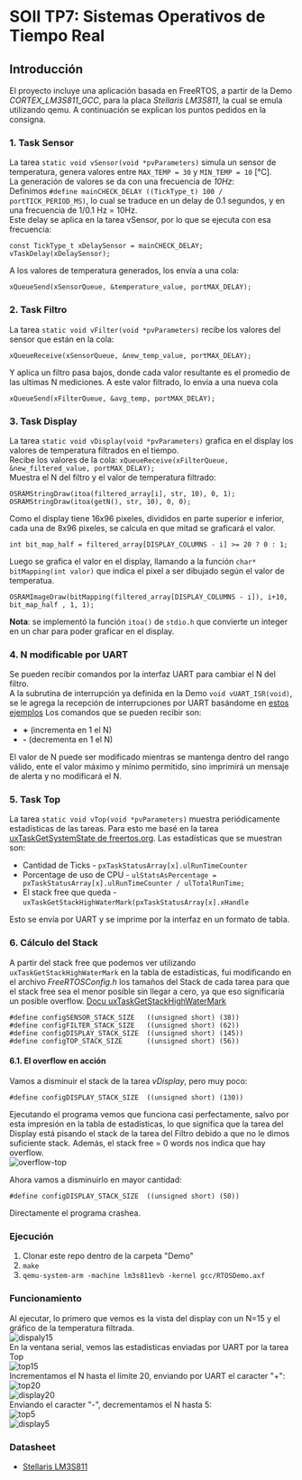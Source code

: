 # SOII TP7: Sistemas Operativos de Tiempo Real

## Introducción
El proyecto incluye una aplicación basada en FreeRTOS, a partir de la Demo *CORTEX_LM3S811_GCC*, para la placa *Stellaris LM3S811*, la cual se emula utilizando qemu. A continuación se explican los puntos pedidos en la consigna.

### 1. Task Sensor
La tarea `static void vSensor(void *pvParameters)` simula un sensor de temperatura, genera valores entre `MAX_TEMP = 30` y `MIN_TEMP = 10` [°C].  
La generación de valores se da con una frecuencia de *10Hz*:  
Definimos `#define mainCHECK_DELAY ((TickType_t) 100 / portTICK_PERIOD_MS)`, lo cual se traduce en un delay de 0.1 segundos, y en una frecuencia de 1/0.1 Hz = 10Hz.  
Este delay se aplica en la tarea vSensor, por lo que se ejecuta con esa frecuencia:
```
const TickType_t xDelaySensor = mainCHECK_DELAY;  
vTaskDelay(xDelaySensor);
```
A los valores de temperatura generados, los envía a una cola:
```
xQueueSend(xSensorQueue, &temperature_value, portMAX_DELAY);
```
### 2. Task Filtro
La tarea `static void vFilter(void *pvParameters)` recibe los valores del sensor que están en la cola:
```
xQueueReceive(xSensorQueue, &new_temp_value, portMAX_DELAY);
```
Y aplica un filtro pasa bajos, donde cada valor resultante es el promedio de las ultimas N mediciones. A este valor filtrado, lo envía a una nueva cola
```
xQueueSend(xFilterQueue, &avg_temp, portMAX_DELAY);
```
### 3. Task Display
La tarea `static void vDisplay(void *pvParameters)` grafica en el display los valores de temperatura filtrados en el tiempo.  
Recibe los valores de la cola: `xQueueReceive(xFilterQueue, &new_filtered_value, portMAX_DELAY);`  
Muestra el N del filtro y el valor de temperatura filtrado:
```
OSRAMStringDraw(itoa(filtered_array[i], str, 10), 0, 1);
OSRAMStringDraw(itoa(getN(), str, 10), 0, 0);
```
Como el display tiene 16x96 pixeles, divididos en parte superior e inferior, cada una de 8x96 pixeles, se calcula en que mitad se graficará el valor.
```
int bit_map_half = filtered_array[DISPLAY_COLUMNS - i] >= 20 ? 0 : 1;
```
Luego se grafica el valor en el display, llamando a la función `char* bitMapping(int valor)` que indica el pixel a ser dibujado según el valor de temperatua.
```
OSRAMImageDraw(bitMapping(filtered_array[DISPLAY_COLUMNS - i]), i+10, bit_map_half , 1, 1);
```
**Nota**: se implementó la función `itoa()` de `stdio.h` que convierte un integer en un char para poder graficar en el display.
### 4. N modificable por UART
Se pueden recibir comandos por la interfaz UART para cambiar el N del filtro.  
A la subrutina de interrupción ya definida en la Demo `void vUART_ISR(void)`, se le agrega la recepción de interrupciones por UART basándome en [estos ejemplos](https://cpp.hotexamples.com/es/examples/-/-/UARTIntClear/cpp-uartintclear-function-examples.html) 
Los comandos que se pueden recibir son:
 - **+** (incrementa en 1 el N)
 - **-** (decrementa en 1 el N)  

El valor de N puede ser modificado mientras se mantenga dentro del rango válido, ente el valor máximo y mínimo permitido, sino imprimirá un mensaje de alerta y no modificará el N.
### 5. Task Top
La tarea `static void vTop(void *pvParameters)` muestra periódicamente estadísticas de las tareas. Para esto me basé en la tarea [uxTaskGetSystemState de freertos.org](https://www.freertos.org/uxTaskGetSystemState.html).
Las estadísticas que se muestran son:
- Cantidad de Ticks - `pxTaskStatusArray[x].ulRunTimeCounter`
- Porcentage de uso de CPU - `ulStatsAsPercentage = pxTaskStatusArray[x].ulRunTimeCounter / ulTotalRunTime;`
- El stack free que queda - `uxTaskGetStackHighWaterMark(pxTaskStatusArray[x].xHandle`  

Esto se envía por UART y se imprime por la interfaz en un formato de tabla.
### 6. Cálculo del Stack
A partir del stack free que podemos ver utilizando `uxTaskGetStackHighWaterMark` en la tabla de estadísticas, fui modificando en el archivo *FreeRTOSConfig.h* los tamaños del Stack de cada tarea para que el stack free sea el menor posible sin llegar a cero, ya que eso significaría un posible overflow. [Docu uxTaskGetStackHighWaterMark](
https://www.freertos.org/uxTaskGetStackHighWaterMark.html )
```
#define configSENSOR_STACK_SIZE   ((unsigned short) (38))
#define configFILTER_STACK_SIZE   ((unsigned short) (62))
#define configDISPLAY_STACK_SIZE  ((unsigned short) (145))
#define configTOP_STACK_SIZE      ((unsigned short) (56))
```
#### 6.1. El overflow en acción
Vamos a disminuir el stack de la tarea *vDisplay*, pero muy poco:
```
#define configDISPLAY_STACK_SIZE  ((unsigned short) (130))
```
Ejecutando el programa vemos que funciona casi perfectamente, salvo por esta impresión en la tabla de estadísticas, lo que significa que la tarea del Display está pisando el stack de la tarea del Filtro debido a que no le dimos suficiente stack. Además, el stack free = 0 words nos indica que hay overflow.  
![overflow-top](img/overflow_top.png)

Ahora vamos a disminuirlo en mayor cantidad:
```
#define configDISPLAY_STACK_SIZE  ((unsigned short) (50))
```
Directamente el programa crashea.

### Ejecución
1. Clonar este repo dentro de la carpeta "Demo"
2. `make`
3. `qemu-system-arm -machine lm3s811evb -kernel gcc/RTOSDemo.axf`

### Funcionamiento
Al ejecutar, lo primero que vemos es la vista del display con un N=15 y el gráfico de la temperatura filtrada.   
![dispaly15](img/display15.png)  
En la ventana serial, vemos las estadisticas enviadas por UART por la tarea Top   
![top15](img/top15.png)  
Incrementamos el N hasta el límite 20, enviando por UART el caracter "+":  
![top20](img/top20.png)  
![display20](img/display20.png)  
Enviando el caracter "-", decrementamos el N hasta 5:  
![top5](img/top5.png)  
![display5](img/display5.png)


### Datasheet
 - [Stellaris LM3S811](https://www.ti.com/lit/ug/spmu030b/spmu030b.pdf?ts=1701896176160)